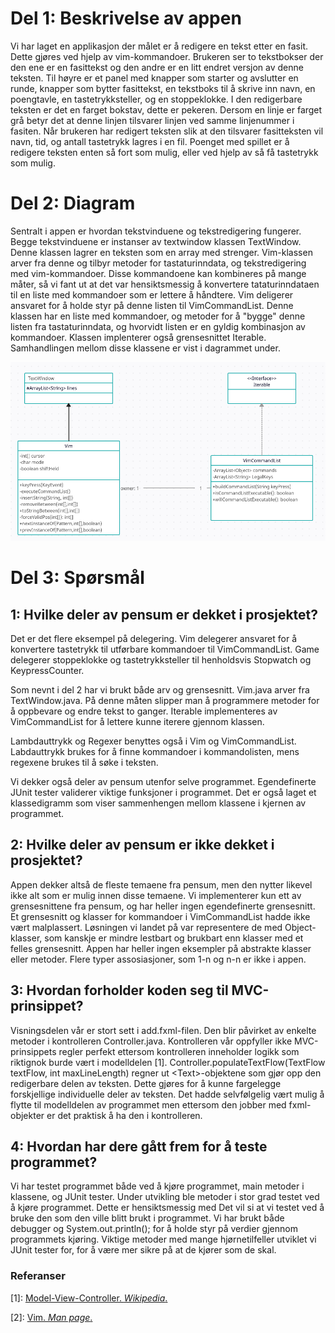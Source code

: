 # Del 1: Beskrivelse av appen
Vi har laget en applikasjon der målet er å redigere en tekst etter en fasit.
Dette gjøres ved hjelp av vim-kommandoer.
Brukeren ser to tekstbokser der den ene er en fasittekst og den andre er en litt endret versjon av denne teksten.
Til høyre er et panel med knapper som starter og avslutter en runde, knapper som bytter fasittekst, en tekstboks til å skrive inn navn, en poengtavle, en tastetrykksteller, og en stoppeklokke.
I den redigerbare teksten er det en farget bokstav, dette er pekeren.
Dersom en linje er farget grå betyr det at denne linjen tilsvarer linjen ved samme linjenummer i fasiten.
Når brukeren har redigert teksten slik at den tilsvarer fasitteksten vil navn, tid, og antall tastetrykk lagres i en fil.
Poenget med spillet er å redigere teksten enten så fort som mulig, eller ved hjelp av så få tastetrykk som mulig.

# Del 2: Diagram

Sentralt i appen er hvordan tekstvinduene og tekstredigering fungerer.
Begge tekstvinduene er instanser av textwindow klassen TextWindow.
Denne klassen lagrer en teksten som en array med strenger.
Vim-klassen arver fra denne og tilbyr metoder for tastaturinndata, og tekstredigering med vim-kommandoer.
Disse kommandoene kan kombineres på mange måter, så vi fant ut at det var hensiktsmessig å konvertere tataturinndataen til en liste med kommandoer som er lettere å håndtere.
Vim deligerer ansvaret for å holde styr på denne listen til VimCommandList.
Denne klassen har en liste med kommandoer, og metoder for å "bygge" denne listen fra tastaturinndata, og hvorvidt listen er en gyldig kombinasjon av kommandoer.
Klassen implenterer også grensesnittet Iterable.
Samhandlingen mellom disse klassene er vist i dagrammet under.

![klassediagram for text window, vim, og vim command list](klassediagram.png "Klassediagram")


# Del 3: Spørsmål
## 1: Hvilke deler av pensum er dekket i prosjektet?
Det er det flere eksempel på delegering.
Vim delegerer ansvaret for å konvertere tastetrykk til utførbare kommandoer til VimCommandList.
Game delegerer stoppeklokke og tastetrykksteller til henholdsvis Stopwatch og KeypressCounter.

Som nevnt i del 2 har vi brukt både arv og grensesnitt.
Vim.java arver fra TextWindow.java.
På denne måten slipper man å programmere metoder for å oppbevare og endre tekst to ganger.
Iterable implementeres av VimCommandList for å lettere kunne iterere gjennom klassen.

Lambdauttrykk og Regexer benyttes også i Vim og VimCommandList.
Labdauttrykk brukes for å finne kommandoer i kommandolisten, mens regexene brukes til å søke i teksten.

Vi dekker også deler av pensum utenfor selve programmet.
Egendefinerte JUnit tester validerer viktige funksjoner i programmet.
Det er også laget et klassedigramm som viser sammenhengen mellom klassene i kjernen av programmet.


## 2: Hvilke deler av pensum er ikke dekket i prosjektet?
Appen dekker altså de fleste temaene fra pensum, men den nytter likevel ikke alt som er mulig innen disse temaene.
Vi implementerer kun ett av grensesnittene fra pensum, og har heller ingen egendefinerte grensesnitt.
Et grensesnitt og klasser for kommandoer i VimCommandList hadde ikke vært malplassert.
Løsningen vi landet på var representere de med Object-klasser, som kanskje er mindre lestbart og brukbart enn klasser med et felles grensesnitt. 
Appen har heller ingen eksempler på abstrakte klasser eller metoder. 
Flere typer assosiasjoner, som 1-n og n-n er ikke i appen.



## 3: Hvordan forholder koden seg til MVC-prinsippet?
Visningsdelen vår er stort sett i add.fxml-filen.
Den blir påvirket av enkelte metoder i kontrolleren Controller.java.
Kontrolleren vår oppfyller ikke MVC-prinsippets regler perfekt ettersom kontrolleren inneholder logikk som riktignok burde vært i modelldelen [1].
Controller.populateTextFlow(TextFlow textFlow, int maxLineLength) regner ut \<Text\>-objektene som gjør opp den redigerbare delen av teksten.
Dette gjøres for å kunne fargelegge forskjellige individuelle deler av teksten.
Det hadde selvfølgelig vært mulig å flytte til modelldelen av programmet men ettersom den jobber med fxml-objekter er det praktisk å ha den i kontrolleren.

## 4: Hvordan har dere gått frem for å teste programmet?
Vi har testet programmet både ved å kjøre programmet, main metoder i klassene, og JUnit tester.
Under utvikling ble metoder i stor grad testet ved å kjøre programmet. 
Dette er hensiktsmessig med 
Det vil si at vi testet ved å bruke den som den ville blitt brukt i programmet.
Vi har brukt både debugger og System.out.println(); for å holde styr på verdier gjennom programmets kjøring.
Viktige metoder med mange hjørnetilfeller utviklet vi JUnit tester for, for å være mer sikre på at de kjører som de skal.

### Referanser
[1]: [Model-View-Controller. *Wikipedia*.](https://en.wikipedia.org/wiki/Model%E2%80%93view%E2%80%93controller)

[2]: [Vim. *Man page*.](https://manpages.org/vim)